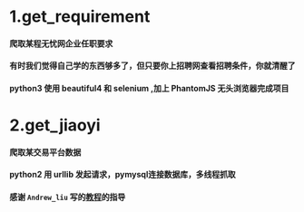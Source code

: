 # 1.get_requirement
#### 爬取某程无忧网企业任职要求
#### 有时我们觉得自己学的东西够多了，但只要你上招聘网查看招聘条件，你就清醒了
#### python3 使用 beautiful4 和 selenium ,加上 PhantomJS 无头浏览器完成项目

# 2.get_jiaoyi
#### 爬取某交易平台数据
#### python2 用 urllib 发起请求，pymysql连接数据库，多线程抓取
#### 感谢 `Andrew_liu` 写的[教程](http://www.jianshu.com/p/c3dbf8294c33)的指导
